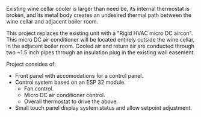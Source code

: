 Existing wine cellar cooler is larger than need be, its internal thermostat is broken, and its metal body creates an undesired thermal path between the wine cellar and adjacent boiler room.

This project replaces the existing unit with a "Rigid HVAC micro DC aircon".   This micro DC air conditioner will be located entirely outside the wine cellar, in the adjacent boiler room.   Cooled air and return air are conducted through two ~1.5 inch pipes through an insulation plug in the existing wall easement.

Project consides of:
<ul>
<li>Front panel with accomodations for a control panel.</li>
<li>Control system based on an ESP 32 module.
<ul>
<li>Fan control.</li>
<li>Micro DC air conditioner control.</li>
<li>Overall thermostat to drive the above.</li>
</ul> 
</li>
<li>Small touch panel display system status and allow setpoint adjustment.</li>
</ul>

